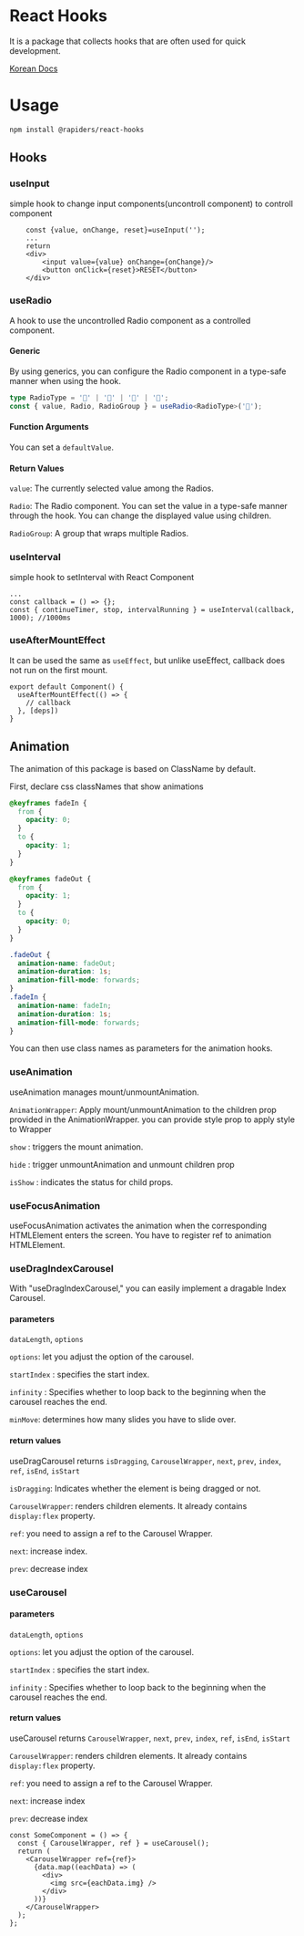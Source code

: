 # React Hooks

It is a package that collects hooks that are often used for quick development.

[Korean Docs](https://rapiders.github.io/react-hooks/)

# Usage

```
npm install @rapiders/react-hooks
```

## Hooks

### useInput

simple hook to change input components(uncontroll component) to controll component

```tsx
    const {value, onChange, reset}=useInput('');
    ...
    return
    <div>
        <input value={value} onChange={onChange}/>
        <button onClick={reset}>RESET</button>
    </div>
```

### useRadio

A hook to use the uncontrolled Radio component as a controlled component.

#### Generic

By using generics, you can configure the Radio component in a type-safe manner when using the hook.

```typescript
type RadioType = '🍕' | '🍔' | '🍟' | '🌭';
const { value, Radio, RadioGroup } = useRadio<RadioType>('🍕');
```

#### Function Arguments

You can set a `defaultValue`.

#### Return Values

`value`: The currently selected value among the Radios.

`Radio`: The Radio component. You can set the value in a type-safe manner through the hook. You can change the displayed value using children.

`RadioGroup`: A group that wraps multiple Radios.

### useInterval

simple hook to setInterval with React Component

```tsx
...
const callback = () => {};
const { continueTimer, stop, intervalRunning } = useInterval(callback, 1000); //1000ms
```

### useAfterMountEffect

It can be used the same as `useEffect`, but unlike useEffect, callback does not run on the first mount.

```tsx
export default Component() {
  useAfterMountEffect(() => {
    // callback
  }, [deps])
}
```

## Animation

The animation of this package is based on ClassName by default.

First, declare css classNames that show animations

```css
@keyframes fadeIn {
  from {
    opacity: 0;
  }
  to {
    opacity: 1;
  }
}

@keyframes fadeOut {
  from {
    opacity: 1;
  }
  to {
    opacity: 0;
  }
}

.fadeOut {
  animation-name: fadeOut;
  animation-duration: 1s;
  animation-fill-mode: forwards;
}
.fadeIn {
  animation-name: fadeIn;
  animation-duration: 1s;
  animation-fill-mode: forwards;
}
```

You can then use class names as parameters for the animation hooks.

### useAnimation

useAnimation manages mount/unmountAnimation.

`AnimationWrapper`: Apply mount/unmountAnimation to the children prop provided in the AnimationWrapper. you can provide style prop to apply style to Wrapper

`show` : triggers the mount animation.

`hide` : trigger unmountAnimation and unmount children prop

`isShow` : indicates the status for child props.

### useFocusAnimation

useFocusAnimation activates the animation when the corresponding HTMLElement enters the screen.
You have to register ref to animation HTMLElement.

### useDragIndexCarousel

With "useDragIndexCarousel," you can easily implement a dragable Index Carousel.

#### parameters

`dataLength`, `options`

`options`: let you adjust the option of the carousel.

`startIndex` : specifies the start index.

`infinity` : Specifies whether to loop back to the beginning when the carousel reaches the end.

`minMove`: determines how many slides you have to slide over.

#### return values

useDragCarousel returns `isDragging`, `CarouselWrapper`, `next`, `prev`, `index`, `ref`, `isEnd`, `isStart`

`isDragging`: Indicates whether the element is being dragged or not.

`CarouselWrapper`: renders children elements. It already contains `display:flex` property.

`ref`: you need to assign a ref to the Carousel Wrapper.

`next`: increase index.

`prev`: decrease index

### useCarousel

#### parameters

`dataLength`, `options`

`options`: let you adjust the option of the carousel.

`startIndex` : specifies the start index.

`infinity` : Specifies whether to loop back to the beginning when the carousel reaches the end.

#### return values

useCarousel returns `CarouselWrapper`, `next`, `prev`, `index`, `ref`, `isEnd`, `isStart`

`CarouselWrapper`: renders children elements. It already contains `display:flex` property.

`ref`: you need to assign a ref to the Carousel Wrapper.

`next`: increase index

`prev`: decrease index

```tsx
const SomeComponent = () => {
  const { CarouselWrapper, ref } = useCarousel();
  return (
    <CarouselWrapper ref={ref}>
      {data.map((eachData) => (
        <div>
          <img src={eachData.img} />
        </div>
      ))}
    </CarouselWrapper>
  );
};
```
